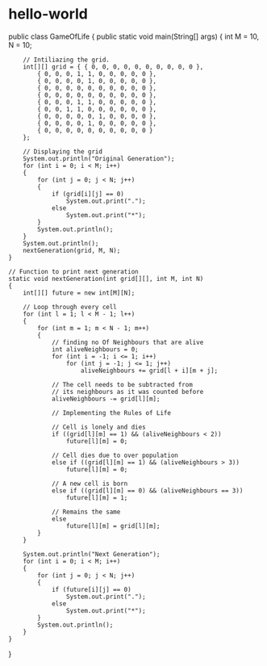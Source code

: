 # hello-world
public class GameOfLife
{
    public static void main(String[] args)
    {
        int M = 10, N = 10;
  
        // Intiliazing the grid.
        int[][] grid = { { 0, 0, 0, 0, 0, 0, 0, 0, 0, 0 },
            { 0, 0, 0, 1, 1, 0, 0, 0, 0, 0 },
            { 0, 0, 0, 0, 1, 0, 0, 0, 0, 0 },
            { 0, 0, 0, 0, 0, 0, 0, 0, 0, 0 },
            { 0, 0, 0, 0, 0, 0, 0, 0, 0, 0 },
            { 0, 0, 0, 1, 1, 0, 0, 0, 0, 0 },
            { 0, 0, 1, 1, 0, 0, 0, 0, 0, 0 },
            { 0, 0, 0, 0, 0, 1, 0, 0, 0, 0 },
            { 0, 0, 0, 0, 1, 0, 0, 0, 0, 0 },
            { 0, 0, 0, 0, 0, 0, 0, 0, 0, 0 }
        };
  
        // Displaying the grid
        System.out.println("Original Generation");
        for (int i = 0; i < M; i++)
        {
            for (int j = 0; j < N; j++)
            {
                if (grid[i][j] == 0)
                    System.out.print(".");
                else
                    System.out.print("*");
            }
            System.out.println();
        }
        System.out.println();
        nextGeneration(grid, M, N);
    }
  
    // Function to print next generation
    static void nextGeneration(int grid[][], int M, int N)
    {
        int[][] future = new int[M][N];
  
        // Loop through every cell
        for (int l = 1; l < M - 1; l++)
        {
            for (int m = 1; m < N - 1; m++)
            {
                // finding no Of Neighbours that are alive
                int aliveNeighbours = 0;
                for (int i = -1; i <= 1; i++)
                    for (int j = -1; j <= 1; j++)
                        aliveNeighbours += grid[l + i][m + j];
  
                // The cell needs to be subtracted from
                // its neighbours as it was counted before
                aliveNeighbours -= grid[l][m];
  
                // Implementing the Rules of Life
  
                // Cell is lonely and dies
                if ((grid[l][m] == 1) && (aliveNeighbours < 2))
                    future[l][m] = 0;
  
                // Cell dies due to over population
                else if ((grid[l][m] == 1) && (aliveNeighbours > 3))
                    future[l][m] = 0;
  
                // A new cell is born
                else if ((grid[l][m] == 0) && (aliveNeighbours == 3))
                    future[l][m] = 1;
  
                // Remains the same
                else
                    future[l][m] = grid[l][m];
            }
        }
  
        System.out.println("Next Generation");
        for (int i = 0; i < M; i++)
        {
            for (int j = 0; j < N; j++)
            {
                if (future[i][j] == 0)
                    System.out.print(".");
                else
                    System.out.print("*");
            }
            System.out.println();
        }
    }
}
